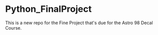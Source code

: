 # Python_FinalProject
This is a new repo for the Fine Project that's due for the Astro 98 Decal Course.
